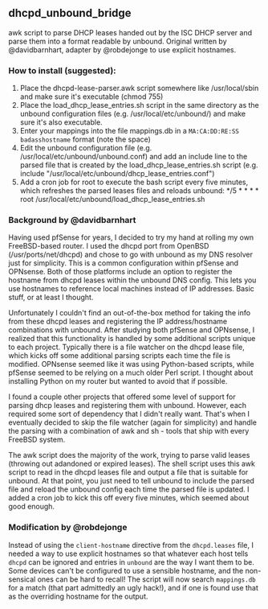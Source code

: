 ## dhcpd_unbound_bridge
awk script to parse DHCP leases handed out by the ISC DHCP server and parse them into a format readable by unbound. Original written by @davidbarnhart, adapter by @robdejonge to use explicit hostnames. 

### How to install (suggested):

1. Place the dhcpd-lease-parser.awk script somewhere like /usr/local/sbin and make sure it's executable (chmod 755)
2. Place the load_dhcp_lease_entries.sh script in the same directory as the unbound configuration files (e.g. /usr/local/etc/unbound/) and make sure it's also executable.
3. Enter your mappings into the file mappings.db in a `MA:CA:DD:RE:SS badasshostname` format (note the space)
3. Edit the unbound configuration file (e.g. /usr/local/etc/unbound/unbound.conf) and add an include line to the parsed file that is created by the load_dhcp_lease_entries.sh script (e.g. include "/usr/local/etc/unbound/dhcp_lease_entries.conf")
4. Add a cron job for root to execute the bash script every five minutes, which refreshes the parsed leases files and reloads unbound: */5	*	*	*	*	root	/usr/local/etc/unbound/load_dhcp_lease_entries.sh


### Background by @davidbarnhart

Having used pfSense for years, I decided to try my hand at rolling my own FreeBSD-based router. I used the dhcpd port from OpenBSD (/usr/ports/net/dhcpd) and chose to go with unbound as my DNS resolver just for simplicity. This is a common configuration within pfSense and OPNsense. Both of those platforms include an option to register the hostname from dhcpd leases within the unbound DNS config. This lets you use hostnames to reference local machines instead of IP addresses. Basic stuff, or at least I thought.

Unfortunately I couldn't find an out-of-the-box method for taking the info from these dhcpd leases and registering the IP address/hostname combinations with unbound. After studying both pfSense and OPNsense, I realized that this functionality is handled by some additional scripts unique to each project. Typically there is a file watcher on the dhcpd lease file, which kicks off some additional parsing scripts each time the file is modified. OPNsense seemed like it was using Python-based scripts, while pfSense seemed to be relying on a much older Perl script. I thought about installing Python on my router but wanted to avoid that if possible.

I found a couple other projects that offered some level of support for parsing dhcp leases and registering them with unbound. However, each required some sort of dependency that I didn't really want. That's when I eventually decided to skip the file watcher (again for simplicity) and handle the parsing with a combination of awk and sh - tools that ship with every FreeBSD system.

The awk script does the majority of the work, trying to parse valid leases (throwing out adandoned or expired leases). The shell script uses this awk script to read in the dhcpd leases file and output a file that is suitable for unbound. At that point, you just need to tell unbound to include the parsed file and reload the unbound config each time the parsed file is updated. I added a cron job to kick this off every five minutes, which seemed about good enough.


### Modification by @robdejonge

Instead of using the `client-hostname` directive from the `dhcpd.leases` file, I needed a way to use explicit hostnames so that whatever each host tells `dhcpd` can be ignored and entries in `unbound` are the way I want them to be. Some devices can't be configured to use a sensible hostname, and the non-sensical ones can be hard to recall! The script will now search `mappings.db` for a match (that part admittedly an ugly hack!), and if one is found use that as the overriding hostname for the output. 